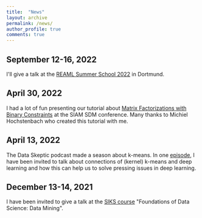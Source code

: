 ```yaml
---
title:  "News"
layout: archive
permalink: /news/
author_profile: true
comments: true
---
```


## September 12-16, 2022
I'll give a talk at the <a href="https://sfb876.tu-dortmund.de/summer-school-2022/">REAML Summer School 2022</a> in Dortmund.

## April 30, 2022
I had a lot of fun presenting our tutorial about <a href="https://sibylse.github.io/TutorialMF/">Matrix Factorizations with Binary Constraints</a> 
at the SIAM SDM conference. Many thanks to Michiel Hochstenbach who created this tutorial with me.

## April 13, 2022
The Data Skeptic podcast made a season about k-means. In one <a href="https://dataskeptic.com/blog/episodes/2022/matrix-factorization-for-k-means">episode</a>, I have been invited to talk about connections of (kernel) k-means and deep learning 
and how this can help us to solve pressing issues in deep learning.

## December 13-14, 2021
I have been invited to give a talk at the <a href="http://www.siks.nl/foundations_DM-2021.php">SIKS course</a> "Foundations of Data Science: Data Mining".  
